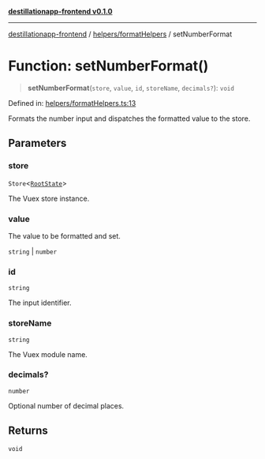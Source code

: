 [**destillationapp-frontend v0.1.0**](../../../README.md)

***

[destillationapp-frontend](../../../modules.md) / [helpers/formatHelpers](../README.md) / setNumberFormat

# Function: setNumberFormat()

> **setNumberFormat**(`store`, `value`, `id`, `storeName`, `decimals?`): `void`

Defined in: [helpers/formatHelpers.ts:13](https://github.com/DestillApp/main/blob/be94b1d93681946bd573e84cd8381ba32cee62b9/frontend/src/helpers/formatHelpers.ts#L13)

Formats the number input and dispatches the formatted value to the store.

## Parameters

### store

`Store`\<[`RootState`](../../../types/store/interfaces/RootState.md)\>

The Vuex store instance.

### value

The value to be formatted and set.

`string` | `number`

### id

`string`

The input identifier.

### storeName

`string`

The Vuex module name.

### decimals?

`number`

Optional number of decimal places.

## Returns

`void`
